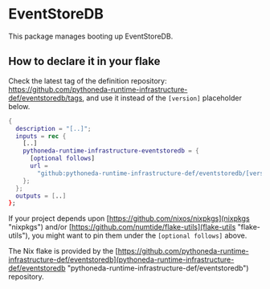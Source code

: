 # EventStoreDB

This package manages booting up EventStoreDB.

## How to declare it in your flake

Check the latest tag of the definition repository: https://github.com/pythoneda-runtime-infrastructure-def/eventstoredb/tags, and use it instead of the `[version]` placeholder below.

```nix
{
  description = "[..]";
  inputs = rec {
    [..]
    pythoneda-runtime-infrastructure-eventstoredb = {
      [optional follows]
      url =
        "github:pythoneda-runtime-infrastructure-def/eventstoredb/[version]";
    };
  };
  outputs = [..]
};
```

If your project depends upon [https://github.com/nixos/nixpkgs](nixpkgs "nixpkgs") and/or [https://github.com/numtide/flake-utils](flake-utils "flake-utils"), you might want to pin them under the `[optional follows]` above.

The Nix flake is provided by the [https://github.com/pythoneda-runtime-infrastructure-def/eventstoredb](pythoneda-runtime-infrastructure-def/eventstoredb "pythoneda-runtime-infrastructure-def/eventstoredb") repository.
